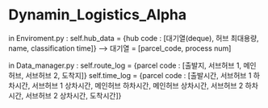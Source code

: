 # Dynamin_Logistics_Alpha

in Enviroment.py :
  self.hub_data = {hub code : [대기열(deque), 허브 최대용량, name, classification time]}   -->   대기열 = [parcel_code, process num]

in Data_manager.py :
  self.route_log = {parcel code : [출발지, 서브허브 1, 메인허브, 서브허브 2, 도착지]}
  self.time_log = {parcel code : [출발시간, 서브허브 1 하차시간, 서브허브 1 상차시간, 메인허브 하차시간, 메인허브 상차시간, 서브허브 2 하차시간, 서브허브 2 상차시간, 도착시간]}
  
